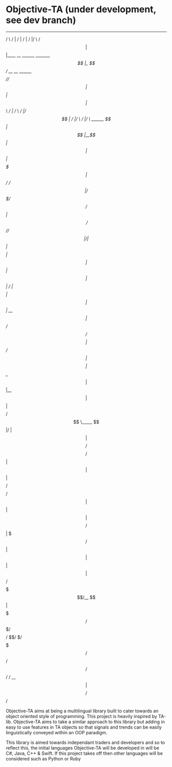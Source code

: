 # Objective-TA (under development, see dev branch)

 ______   __                                     __      __                           ________  ______  
 /      \ /  |                                   /  |    /  |                         /        |/      \ 
/$$$$$$  |$$ |____      __   ______    _______  _$$ |_   $$/  __     __  ______       $$$$$$$$//$$$$$$  |
$$ |  $$ |$$      \    /  | /      \  /       |/ $$   |  /  |/  \   /  |/      \  ______ $$ |  $$ |__$$ |
$$ |  $$ |$$$$$$$  |   $$/ /$$$$$$  |/$$$$$$$/ $$$$$$/   $$ |$$  \ /$$//$$$$$$  |/      |$$ |  $$    $$ |
$$ |  $$ |$$ |  $$ |   /  |$$    $$ |$$ |        $$ | __ $$ | $$  /$$/ $$    $$ |$$$$$$/ $$ |  $$$$$$$$ |
$$ \__$$ |$$ |__$$ |   $$ |$$$$$$$$/ $$ \_____   $$ |/  |$$ |  $$ $$/  $$$$$$$$/         $$ |  $$ |  $$ |
$$    $$/ $$    $$/    $$ |$$       |$$       |  $$  $$/ $$ |   $$$/   $$       |        $$ |  $$ |  $$ |
 $$$$$$/  $$$$$$$/__   $$ | $$$$$$$/  $$$$$$$/    $$$$/  $$/     $/     $$$$$$$/         $$/   $$/   $$/ 
                 /  \__$$ |                                                                              
                 $$    $$/                                                                               
                  $$$$$$/                                                                                

Objective-TA aims at being a multilingual library built to cater towards an object oriented style of programming.
This project is heavily inspired by TA-lib. Objective-TA aims to take a similar approach to this library but adding in easy to use features in TA objects so that signals and trends can be easily linguistically conveyed within an OOP paradigm.

This library is aimed towards independant traders and developers and so to reflect this, the initial languages Objective-TA will be developed in will be C#, Java, C++ & Swift. If this project takes off then other languages will be considered such as Python or Ruby

